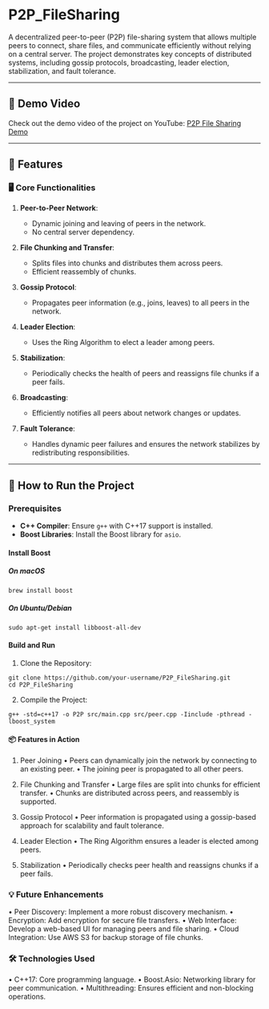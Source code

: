# P2P_FileSharing

A decentralized peer-to-peer (P2P) file-sharing system that allows multiple peers to connect, share files, and communicate efficiently without relying on a central server. The project demonstrates key concepts of distributed systems, including gossip protocols, broadcasting, leader election, stabilization, and fault tolerance.

---

## 🔗 Demo Video

Check out the demo video of the project on YouTube: [P2P File Sharing Demo](https://www.youtube.com/watch?v=kVdlwpGYqok)

---

## 🌟 Features

### 🖥️ Core Functionalities
1. **Peer-to-Peer Network**:
   - Dynamic joining and leaving of peers in the network.
   - No central server dependency.

2. **File Chunking and Transfer**:
   - Splits files into chunks and distributes them across peers.
   - Efficient reassembly of chunks.

3. **Gossip Protocol**:
   - Propagates peer information (e.g., joins, leaves) to all peers in the network.

4. **Leader Election**:
   - Uses the Ring Algorithm to elect a leader among peers.

5. **Stabilization**:
   - Periodically checks the health of peers and reassigns file chunks if a peer fails.

6. **Broadcasting**:
   - Efficiently notifies all peers about network changes or updates.

7. **Fault Tolerance**:
   - Handles dynamic peer failures and ensures the network stabilizes by redistributing responsibilities.

---

## 🚀 How to Run the Project

### Prerequisites
- **C++ Compiler**: Ensure `g++` with C++17 support is installed.
- **Boost Libraries**: Install the Boost library for `asio`.

#### Install Boost

##### On macOS
```
brew install boost
```

##### On Ubuntu/Debian
```
sudo apt-get install libboost-all-dev
```

#### Build and Run
1.	Clone the Repository:
```
git clone https://github.com/your-username/P2P_FileSharing.git
cd P2P_FileSharing
```

2.	Compile the Project:
```
g++ -std=c++17 -o P2P src/main.cpp src/peer.cpp -Iinclude -pthread -lboost_system
```

#### 📦 Features in Action

1. Peer Joining
	•	Peers can dynamically join the network by connecting to an existing peer.
	•	The joining peer is propagated to all other peers.

2. File Chunking and Transfer
	•	Large files are split into chunks for efficient transfer.
	•	Chunks are distributed across peers, and reassembly is supported.

3. Gossip Protocol
	•	Peer information is propagated using a gossip-based approach for scalability and fault tolerance.

4. Leader Election
	•	The Ring Algorithm ensures a leader is elected among peers.

5. Stabilization
	•	Periodically checks peer health and reassigns chunks if a peer fails.

### 💡 Future Enhancements
•	Peer Discovery: Implement a more robust discovery mechanism.
•	Encryption: Add encryption for secure file transfers.
•	Web Interface: Develop a web-based UI for managing peers and file sharing.
•	Cloud Integration: Use AWS S3 for backup storage of file chunks.

### 🛠️ Technologies Used
•	C++17: Core programming language.
•	Boost.Asio: Networking library for peer communication.
•	Multithreading: Ensures efficient and non-blocking operations.
